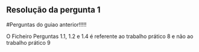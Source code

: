 ## Resolução da pergunta 1

#Perguntas do guiao anterior!!!!!

O Ficheiro Perguntas 1.1, 1.2 e 1.4 é referente ao trabalho prático 8 e não ao trabalho prático 9
